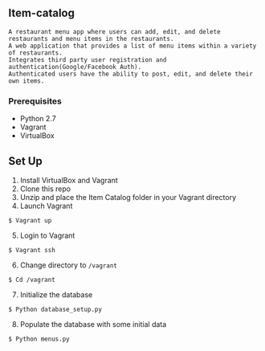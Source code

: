 ## Item-catalog

```
A restaurant menu app where users can add, edit, and delete restaurants and menu items in the restaurants.
A web application that provides a list of menu items within a variety of restaurants.
Integrates third party user registration and authentication(Google/Facebook Auth). 
Authenticated users have the ability to post, edit, and delete their own items.
```

### Prerequisites
* Python 2.7
* Vagrant
* VirtualBox

### 
## Set Up
1. Install VirtualBox and Vagrant
2. Clone this repo
3. Unzip and place the Item Catalog folder in your Vagrant directory
4. Launch Vagrant
```
$ Vagrant up 
```
5. Login to Vagrant
```
$ Vagrant ssh
```
6. Change directory to `/vagrant`
```
$ Cd /vagrant
```
7. Initialize the database
```
$ Python database_setup.py
```
8. Populate the database with some initial data
```
$ Python menus.py

